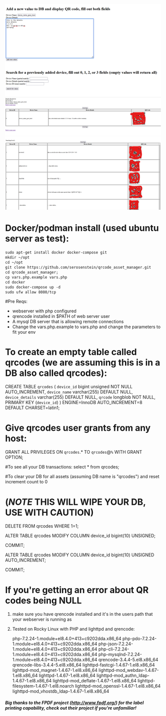![Add new device](https://github.com/serosenstein/qrcode_asset_manager/raw/main/add_new_device.png "Add new device")
![Screen After newly added device](https://github.com/serosenstein/qrcode_asset_manager/raw/main/screen_after_add.png "screen after newly added device")
![search all](https://github.com/serosenstein/qrcode_asset_manager/raw/main/search_all.png "search all")

# Docker/podman install (used ubuntu server as test): #
	sudo apt-get install docker docker-compose git
	mkdir ~/opt
	cd ~/opt
	git clone https://github.com/serosenstein/qrcode_asset_manager.git
	cd qrcode_asset_manager;
	cp vars.php.example vars.php
	cd docker
	sudo docker-compose up -d
	sudo ufw allow 8080/tcp


#Pre Reqs:
- webserver with php configured
- qrencode installed in $PATH of web server user
- A mysql DB server that is allowing remote connections 
- Change the vars.php.example to vars.php and change the parameters to fit your env 
# To create an empty table called qrcodes (we are assuming this is in a DB also called qrcodes):
CREATE TABLE `qrcodes` (
  `device_id` bigint unsigned NOT NULL AUTO_INCREMENT,
  `device_name` varchar(255) DEFAULT NULL,
  `device_details` varchar(255) DEFAULT NULL,
  `qrcode` longblob NOT NULL,
  PRIMARY KEY (`device_id`)
) ENGINE=InnoDB AUTO_INCREMENT=8 DEFAULT CHARSET=latin1;

# Give qrcodes user grants from any host:

GRANT ALL PRIVILEGES ON `qrcodes`.* TO `qrcodes`@`%` WITH GRANT OPTION;

#To see all your DB transactions:
select * from qrcodes;

#To clear your DB for all assets (assuming DB name is "qrcodes") and reset increment count to 0


# (*NOTE* THIS WILL WIPE YOUR DB, USE WITH CAUTION) #


DELETE FROM qrcodes WHERE 1=1;

ALTER TABLE qrcodes MODIFY COLUMN device_id bigint(10) UNSIGNED;

COMMIT;

ALTER TABLE qrcodes MODIFY COLUMN device_id bigint(10) UNSIGNED AUTO_INCREMENT;

COMMIT;


# If you're getting an error about QR codes being NULL #
1) make sure you have qrencode installed and it's in the users path that your webserver is running as
2) Tested on Rocky Linux with PHP and lighttpd and qrencode:

	php-7.2.24-1.module+el8.4.0+413+c9202dda.x86_64
	php-pdo-7.2.24-1.module+el8.4.0+413+c9202dda.x86_64
	php-json-7.2.24-1.module+el8.4.0+413+c9202dda.x86_64
	php-cli-7.2.24-1.module+el8.4.0+413+c9202dda.x86_64
	php-mysqlnd-7.2.24-1.module+el8.4.0+413+c9202dda.x86_64
	qrencode-3.4.4-5.el8.x86_64
	qrencode-libs-3.4.4-5.el8.x86_64
	lighttpd-fastcgi-1.4.67-1.el8.x86_64
	lighttpd-mod_magnet-1.4.67-1.el8.x86_64
	lighttpd-mod_webdav-1.4.67-1.el8.x86_64
	lighttpd-1.4.67-1.el8.x86_64
	lighttpd-mod_authn_ldap-1.4.67-1.el8.x86_64
	lighttpd-mod_deflate-1.4.67-1.el8.x86_64
	lighttpd-filesystem-1.4.67-1.el8.noarch
	lighttpd-mod_openssl-1.4.67-1.el8.x86_64
	lighttpd-mod_vhostdb_ldap-1.4.67-1.el8.x86_64


##### Big thanks to the FPDF project (http://www.fpdf.org/) for the label printing capability, check out their project if you're unfamiliar! #####
